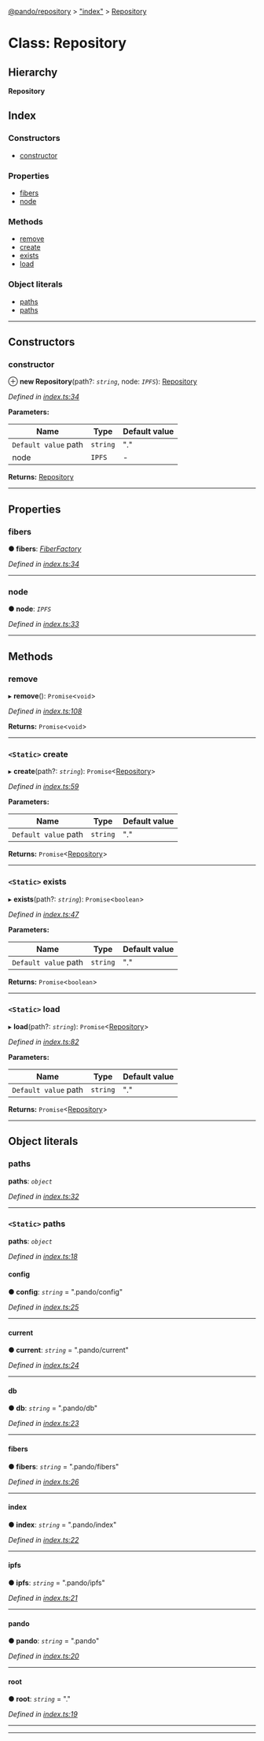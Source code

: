 [@pando/repository](../README.md) > ["index"](../modules/_index_.md) > [Repository](../classes/_index_.repository.md)

# Class: Repository

## Hierarchy

**Repository**

## Index

### Constructors

* [constructor](_index_.repository.md#constructor)

### Properties

* [fibers](_index_.repository.md#fibers)
* [node](_index_.repository.md#node)

### Methods

* [remove](_index_.repository.md#remove)
* [create](_index_.repository.md#create)
* [exists](_index_.repository.md#exists)
* [load](_index_.repository.md#load)

### Object literals

* [paths](_index_.repository.md#paths)
* [paths](_index_.repository.md#paths-1)

---

## Constructors

<a id="constructor"></a>

###  constructor

⊕ **new Repository**(path?: *`string`*, node: *`IPFS`*): [Repository](_index_.repository.md)

*Defined in [index.ts:34](https://github.com/ryhope/pando/blob/21d335be/packages/repository/src/index.ts#L34)*

**Parameters:**

| Name | Type | Default value |
| ------ | ------ | ------ |
| `Default value` path | `string` | &quot;.&quot; |
| node | `IPFS` | - |

**Returns:** [Repository](_index_.repository.md)

___

## Properties

<a id="fibers"></a>

###  fibers

**● fibers**: *[FiberFactory](_fiber_factory_.fiberfactory.md)*

*Defined in [index.ts:34](https://github.com/ryhope/pando/blob/21d335be/packages/repository/src/index.ts#L34)*

___
<a id="node"></a>

###  node

**● node**: *`IPFS`*

*Defined in [index.ts:33](https://github.com/ryhope/pando/blob/21d335be/packages/repository/src/index.ts#L33)*

___

## Methods

<a id="remove"></a>

###  remove

▸ **remove**(): `Promise`<`void`>

*Defined in [index.ts:108](https://github.com/ryhope/pando/blob/21d335be/packages/repository/src/index.ts#L108)*

**Returns:** `Promise`<`void`>

___
<a id="create"></a>

### `<Static>` create

▸ **create**(path?: *`string`*): `Promise`<[Repository](_index_.repository.md)>

*Defined in [index.ts:59](https://github.com/ryhope/pando/blob/21d335be/packages/repository/src/index.ts#L59)*

**Parameters:**

| Name | Type | Default value |
| ------ | ------ | ------ |
| `Default value` path | `string` | &quot;.&quot; |

**Returns:** `Promise`<[Repository](_index_.repository.md)>

___
<a id="exists"></a>

### `<Static>` exists

▸ **exists**(path?: *`string`*): `Promise`<`boolean`>

*Defined in [index.ts:47](https://github.com/ryhope/pando/blob/21d335be/packages/repository/src/index.ts#L47)*

**Parameters:**

| Name | Type | Default value |
| ------ | ------ | ------ |
| `Default value` path | `string` | &quot;.&quot; |

**Returns:** `Promise`<`boolean`>

___
<a id="load"></a>

### `<Static>` load

▸ **load**(path?: *`string`*): `Promise`<[Repository](_index_.repository.md)>

*Defined in [index.ts:82](https://github.com/ryhope/pando/blob/21d335be/packages/repository/src/index.ts#L82)*

**Parameters:**

| Name | Type | Default value |
| ------ | ------ | ------ |
| `Default value` path | `string` | &quot;.&quot; |

**Returns:** `Promise`<[Repository](_index_.repository.md)>

___

## Object literals

<a id="paths"></a>

###  paths

**paths**: *`object`*

*Defined in [index.ts:32](https://github.com/ryhope/pando/blob/21d335be/packages/repository/src/index.ts#L32)*

___
<a id="paths-1"></a>

### `<Static>` paths

**paths**: *`object`*

*Defined in [index.ts:18](https://github.com/ryhope/pando/blob/21d335be/packages/repository/src/index.ts#L18)*

<a id="paths-1.config"></a>

####  config

**● config**: *`string`* = ".pando/config"

*Defined in [index.ts:25](https://github.com/ryhope/pando/blob/21d335be/packages/repository/src/index.ts#L25)*

___
<a id="paths-1.current"></a>

####  current

**● current**: *`string`* = ".pando/current"

*Defined in [index.ts:24](https://github.com/ryhope/pando/blob/21d335be/packages/repository/src/index.ts#L24)*

___
<a id="paths-1.db"></a>

####  db

**● db**: *`string`* = ".pando/db"

*Defined in [index.ts:23](https://github.com/ryhope/pando/blob/21d335be/packages/repository/src/index.ts#L23)*

___
<a id="paths-1.fibers-1"></a>

####  fibers

**● fibers**: *`string`* = ".pando/fibers"

*Defined in [index.ts:26](https://github.com/ryhope/pando/blob/21d335be/packages/repository/src/index.ts#L26)*

___
<a id="paths-1.index"></a>

####  index

**● index**: *`string`* = ".pando/index"

*Defined in [index.ts:22](https://github.com/ryhope/pando/blob/21d335be/packages/repository/src/index.ts#L22)*

___
<a id="paths-1.ipfs"></a>

####  ipfs

**● ipfs**: *`string`* = ".pando/ipfs"

*Defined in [index.ts:21](https://github.com/ryhope/pando/blob/21d335be/packages/repository/src/index.ts#L21)*

___
<a id="paths-1.pando"></a>

####  pando

**● pando**: *`string`* = ".pando"

*Defined in [index.ts:20](https://github.com/ryhope/pando/blob/21d335be/packages/repository/src/index.ts#L20)*

___
<a id="paths-1.root"></a>

####  root

**● root**: *`string`* = "."

*Defined in [index.ts:19](https://github.com/ryhope/pando/blob/21d335be/packages/repository/src/index.ts#L19)*

___

___

